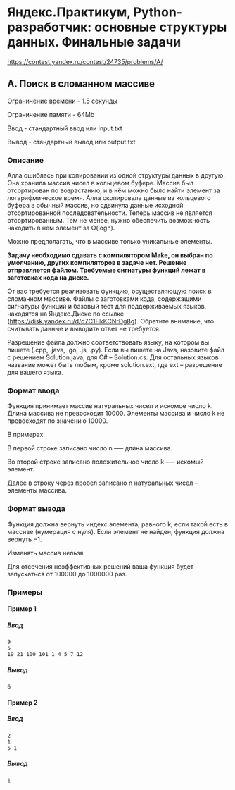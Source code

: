 # Яндекс.Практикум, Python-разработчик: основные структуры данных. Финальные задачи

https://contest.yandex.ru/contest/24735/problems/A/

## A. Поиск в сломанном массиве

Ограничение времени - 1.5 секунды

Ограничение памяти - 64Mb

Ввод - стандартный ввод или input.txt

Вывод - стандартный вывод или output.txt


### Описание

Алла ошиблась при копировании из одной структуры данных в другую. Она хранила массив чисел в кольцевом буфере. Массив был отсортирован по возрастанию, и в нём можно было найти элемент за логарифмическое время. Алла скопировала данные из кольцевого буфера в обычный массив, но сдвинула данные исходной отсортированной последовательности. Теперь массив не является отсортированным. Тем не менее, нужно обеспечить возможность находить в нем элемент за O(logn).

Можно предполагать, что в массиве только уникальные элементы.

**Задачу необходимо сдавать с компилятором Make, он выбран по умолчанию, других компиляторов в задаче нет. Решение отправляется файлом. Требуемые сигнатуры функций лежат в заготовках кода на диске.**

От вас требуется реализовать функцию, осуществляющую поиск в сломанном массиве. Файлы с заготовками кода, содержащими сигнатуры функций и базовый тест для поддерживаемых языков, находятся на Яндекс.Диске по ссылке (https://disk.yandex.ru/d/d7C1HkKCNrDg8g). Обратите внимание, что считывать данные и выводить ответ не требуется.

Разрешение файла должно соответствовать языку, на котором вы пишете (.cpp, .java, .go, .js, .py). Если вы пишете на Java, назовите файл с решением Solution.java, для C# – Solution.cs. Для остальных языков название может быть любым, кроме solution.ext, где ext – разрешение для вашего языка. 

### Формат ввода

Функция принимает массив натуральных чисел и искомое число k. Длина массива не превосходит 10000. Элементы массива и число k не превосходят по значению 10000.

В примерах:

В первой строке записано число n –— длина массива.

Во второй строке записано положительное число k –— искомый элемент. 

Далее в строку через пробел записано n натуральных чисел – элементы массива. 

### Формат вывода

Функция должна вернуть индекс элемента, равного k, если такой есть в массиве (нумерация с нуля). Если элемент не найден, функция должна вернуть −1.

Изменять массив нельзя.

Для отсечения неэффективных решений ваша функция будет запускаться от 100000 до 1000000 раз. 

### Примеры

#### Пример 1

##### Ввод
```
9
5
19 21 100 101 1 4 5 7 12
```

##### Вывод
```
6
```

#### Пример 2

##### Ввод
```
2
1
5 1
```

##### Вывод
```
1
```

